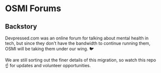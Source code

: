 # OSMI Forums

## Backstory

Devpressed.com was an online forum for talking about mental health in tech, but since they don't have the bandwidth to continue running them, OSMI will be taking them under our wing. :bird:

We are still sorting out the finer details of this migration, so watch this repo :point_up: for updates and volunteer opportunities.
